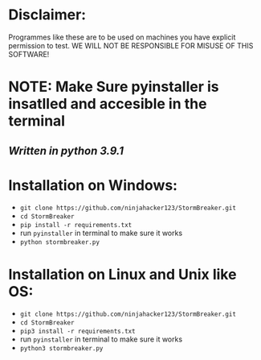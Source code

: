 # Disclaimer: 
Programmes like these are to be used on machines you have explicit permission to test. WE WILL NOT BE RESPONSIBLE FOR MISUSE OF THIS SOFTWARE!

# NOTE: Make Sure pyinstaller is insatlled and accesible in the terminal
## *Written in python 3.9.1*

# Installation on Windows:
* `git clone https://github.com/ninjahacker123/StormBreaker.git`
* `cd StormBreaker`
* `pip install -r requirements.txt`
* run `pyinstaller` in terminal to make sure it works
* `python stormbreaker.py`

# Installation on Linux and Unix like OS:
* `git clone https://github.com/ninjahacker123/StormBreaker.git`
* `cd StormBreaker`
* `pip3 install -r requirements.txt`
* run `pyinstaller` in terminal to make sure it works
* `python3 stormbreaker.py`
